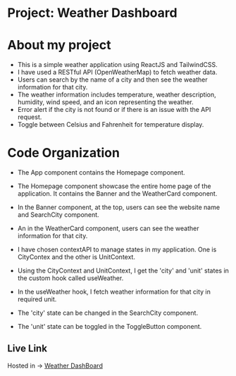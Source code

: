 # Project: Weather Dashboard

# About my project

* This is a simple weather application using ReactJS and TailwindCSS.
* I have used a RESTful API (OpenWeatherMap) to fetch weather data.
* Users can search by the name of a city and then see the weather information for that city.
* The weather information includes temperature, weather description, humidity, wind speed, and an icon representing the weather.
* Error alert if the city is not found or if there is an issue with the API request.
* Toggle between Celsius and Fahrenheit for temperature display.

# Code Organization
*  The App component contains the Homepage component. 
*  The Homepage component showcase the entire home page of the application. It contains the Banner and the WeatherCard component. 
*  In the Banner component, at the top, users can see the website name and SearchCity component.
*  An in the WeatherCard component, users can see the weather information for that city.

* I have chosen contextAPI to manage states in my application. One is CityContex and the other is UnitContext. 
* Using the CityContext and  UnitContext, I get the 'city' and 'unit' states in the custom hook called useWeather.
* In the useWeather hook, I fetch weather information for that city in required unit.
* The 'city' state can be changed in the SearchCity component.
* The 'unit' state can be toggled in the ToggleButton component.




## Live Link
Hosted in  -> [Weather DashBoard]()